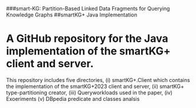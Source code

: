 ###smart-KG: Partition-Based Linked Data Fragments for Querying Knowledge Graphs ##smartKG+ Java Implementation
# A GitHub repository for the Java implementation of the smartKG+ client and server.

This repository includes five directories, (i) smartKG+.Client which contains the implementation of the smartKG+2023 client and server, (ii) smartKG+ type-partitioning creator, (iii) Queryworkloads used in the paper, (iv) Exoeriments (v) DBpedia predicate and classes analsis

